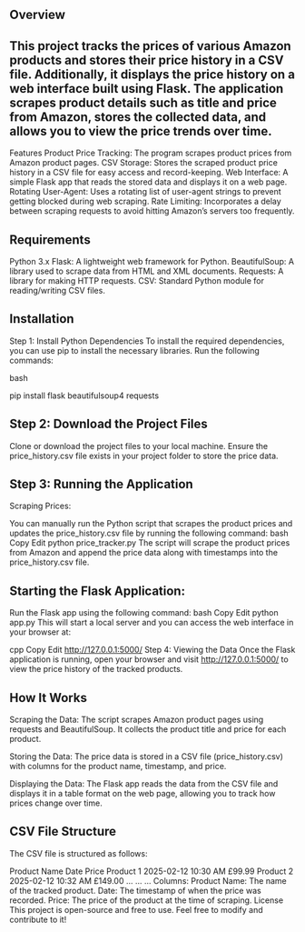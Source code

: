 
Overview
---
This project tracks the prices of various Amazon products and stores their price history in a CSV file. Additionally, it displays the price history on a web interface built using Flask. The application scrapes product details such as title and price from Amazon, stores the collected data, and allows you to view the price trends over time.
---
Features
Product Price Tracking: The program scrapes product prices from Amazon product pages.
CSV Storage: Stores the scraped product price history in a CSV file for easy access and record-keeping.
Web Interface: A simple Flask app that reads the stored data and displays it on a web page.
Rotating User-Agent: Uses a rotating list of user-agent strings to prevent getting blocked during web scraping.
Rate Limiting: Incorporates a delay between scraping requests to avoid hitting Amazon’s servers too frequently.

Requirements
---
Python 3.x
Flask: A lightweight web framework for Python.
BeautifulSoup: A library used to scrape data from HTML and XML documents.
Requests: A library for making HTTP requests.
CSV: Standard Python module for reading/writing CSV files.

Installation
---
Step 1: Install Python Dependencies
To install the required dependencies, you can use pip to install the necessary libraries. Run the following commands:

bash

pip install flask beautifulsoup4 requests

Step 2: Download the Project Files
---
Clone or download the project files to your local machine. Ensure the price_history.csv file exists in your project folder to store the price data.

Step 3: Running the Application
---
Scraping Prices:

You can manually run the Python script that scrapes the product prices and updates the price_history.csv file by running the following command:
bash
Copy
Edit
python price_tracker.py
The script will scrape the product prices from Amazon and append the price data along with timestamps into the price_history.csv file.

Starting the Flask Application:
---
Run the Flask app using the following command:
bash
Copy
Edit
python app.py
This will start a local server and you can access the web interface in your browser at:

cpp
Copy
Edit
http://127.0.0.1:5000/
Step 4: Viewing the Data
Once the Flask application is running, open your browser and visit http://127.0.0.1:5000/ to view the price history of the tracked products.

How It Works
---
Scraping the Data: The script scrapes Amazon product pages using requests and BeautifulSoup. It collects the product title and price for each product.

Storing the Data: The price data is stored in a CSV file (price_history.csv) with columns for the product name, timestamp, and price.

Displaying the Data: The Flask app reads the data from the CSV file and displays it in a table format on the web page, allowing you to track how prices change over time.

CSV File Structure
---
The CSV file is structured as follows:

Product Name	Date	Price
Product 1	2025-02-12 10:30 AM	£99.99
Product 2	2025-02-12 10:32 AM	£149.00
...	...	...
Columns:
Product Name: The name of the tracked product.
Date: The timestamp of when the price was recorded.
Price: The price of the product at the time of scraping.
License
This project is open-source and free to use. Feel free to modify and contribute to it!
